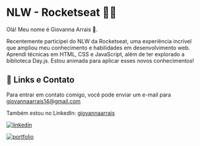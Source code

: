 # NLW - Rocketseat 🔮🔮

Olá! Meu nome é Giovanna Arrais 👋.

<p> Recentemente participei do NLW da Rocketseat, uma experiência incrível que ampliou meu conhecimento e habilidades em desenvolvimento web. Aprendi técnicas
em HTML, CSS e JavaScript, além de ter explorado a biblioteca Day.js. Estou animada para aplicar esses novos conhecimentos! </p>


## 🔗 Links e Contato
Para entrar em contato comigo, você pode enviar um e-mail para giovannaarrais14@gmail.com

Também estou no LinkedIn: [giovannaarrais](https://www.linkedin.com/in/giovannaarrais/)

[![linkedin](https://img.shields.io/badge/linkedin-0A66C2?style=for-the-badge&logo=linkedin&logoColor=white)](https://www.linkedin.com/in/giovannaarrais/)

 
[![portfolio](https://img.shields.io/badge/my_portfolio-000?style=for-the-badge&logo=ko-fi&logoColor=white)](https://giovannaarrais.github.io/portifolio/)
